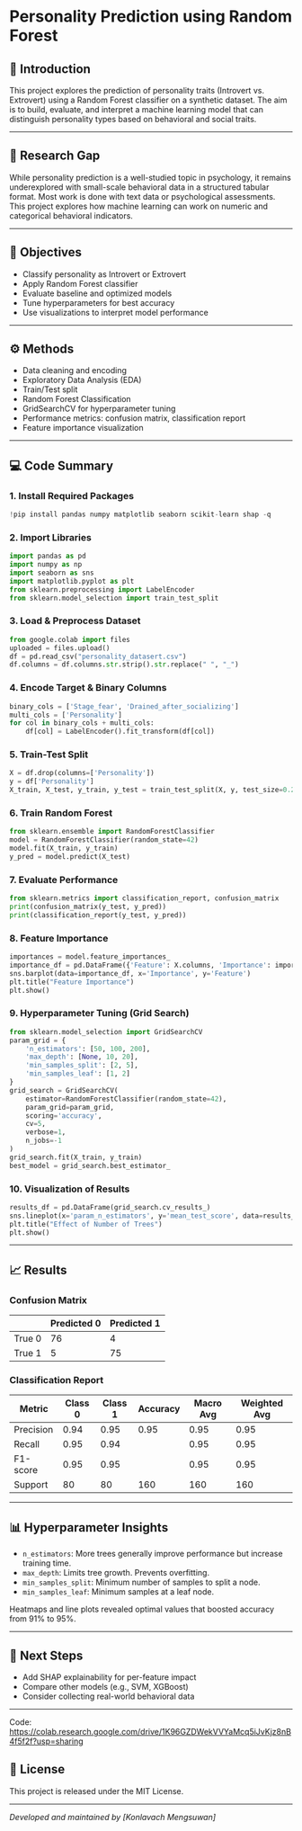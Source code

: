 # Personality Prediction using Random Forest

## 📌 Introduction

This project explores the prediction of personality traits (Introvert vs. Extrovert) using a Random Forest classifier on a synthetic dataset. The aim is to build, evaluate, and interpret a machine learning model that can distinguish personality types based on behavioral and social traits.

---

## 🔬 Research Gap

While personality prediction is a well-studied topic in psychology, it remains underexplored with small-scale behavioral data in a structured tabular format. Most work is done with text data or psychological assessments. This project explores how machine learning can work on numeric and categorical behavioral indicators.

---

## 🎯 Objectives

* Classify personality as Introvert or Extrovert
* Apply Random Forest classifier
* Evaluate baseline and optimized models
* Tune hyperparameters for best accuracy
* Use visualizations to interpret model performance

---

## ⚙️ Methods

* Data cleaning and encoding
* Exploratory Data Analysis (EDA)
* Train/Test split
* Random Forest Classification
* GridSearchCV for hyperparameter tuning
* Performance metrics: confusion matrix, classification report
* Feature importance visualization

---

## 💻 Code Summary

### 1. Install Required Packages

```python
!pip install pandas numpy matplotlib seaborn scikit-learn shap -q
```

### 2. Import Libraries

```python
import pandas as pd
import numpy as np
import seaborn as sns
import matplotlib.pyplot as plt
from sklearn.preprocessing import LabelEncoder
from sklearn.model_selection import train_test_split
```

### 3. Load & Preprocess Dataset

```python
from google.colab import files
uploaded = files.upload()
df = pd.read_csv("personality_datasert.csv")
df.columns = df.columns.str.strip().str.replace(" ", "_")
```

### 4. Encode Target & Binary Columns

```python
binary_cols = ['Stage_fear', 'Drained_after_socializing']
multi_cols = ['Personality']
for col in binary_cols + multi_cols:
    df[col] = LabelEncoder().fit_transform(df[col])
```

### 5. Train-Test Split

```python
X = df.drop(columns=['Personality'])
y = df['Personality']
X_train, X_test, y_train, y_test = train_test_split(X, y, test_size=0.2, stratify=y, random_state=42)
```

### 6. Train Random Forest

```python
from sklearn.ensemble import RandomForestClassifier
model = RandomForestClassifier(random_state=42)
model.fit(X_train, y_train)
y_pred = model.predict(X_test)
```

### 7. Evaluate Performance

```python
from sklearn.metrics import classification_report, confusion_matrix
print(confusion_matrix(y_test, y_pred))
print(classification_report(y_test, y_pred))
```

### 8. Feature Importance

```python
importances = model.feature_importances_
importance_df = pd.DataFrame({'Feature': X.columns, 'Importance': importances}).sort_values(by='Importance', ascending=False)
sns.barplot(data=importance_df, x='Importance', y='Feature')
plt.title("Feature Importance")
plt.show()
```

### 9. Hyperparameter Tuning (Grid Search)

```python
from sklearn.model_selection import GridSearchCV
param_grid = {
    'n_estimators': [50, 100, 200],
    'max_depth': [None, 10, 20],
    'min_samples_split': [2, 5],
    'min_samples_leaf': [1, 2]
}
grid_search = GridSearchCV(
    estimator=RandomForestClassifier(random_state=42),
    param_grid=param_grid,
    scoring='accuracy',
    cv=5,
    verbose=1,
    n_jobs=-1
)
grid_search.fit(X_train, y_train)
best_model = grid_search.best_estimator_
```

### 10. Visualization of Results

```python
results_df = pd.DataFrame(grid_search.cv_results_)
sns.lineplot(x='param_n_estimators', y='mean_test_score', data=results_df)
plt.title("Effect of Number of Trees")
plt.show()
```

---

## 📈 Results

### Confusion Matrix

|        | Predicted 0 | Predicted 1 |
| ------ | ----------- | ----------- |
| True 0 | 76          | 4           |
| True 1 | 5           | 75          |

### Classification Report

| Metric    | Class 0 | Class 1 | Accuracy | Macro Avg | Weighted Avg |
| --------- | ------- | ------- | -------- | --------- | ------------ |
| Precision | 0.94    | 0.95    | 0.95     | 0.95      | 0.95         |
| Recall    | 0.95    | 0.94    |          | 0.95      | 0.95         |
| F1-score  | 0.95    | 0.95    |          | 0.95      | 0.95         |
| Support   | 80      | 80      | 160      | 160       | 160          |

---

## 📊 Hyperparameter Insights

* `n_estimators`: More trees generally improve performance but increase training time.
* `max_depth`: Limits tree growth. Prevents overfitting.
* `min_samples_split`: Minimum number of samples to split a node.
* `min_samples_leaf`: Minimum samples at a leaf node.

Heatmaps and line plots revealed optimal values that boosted accuracy from 91% to 95%.

---

## 🧠 Next Steps

* Add SHAP explainability for per-feature impact
* Compare other models (e.g., SVM, XGBoost)
* Consider collecting real-world behavioral data

---

Code: https://colab.research.google.com/drive/1K96GZDWekVVYaMcq5iJvKjz8nB4f5f2f?usp=sharing


## 📎 License

This project is released under the MIT License.

---

*Developed and maintained by \[Konlavach Mengsuwan]*
